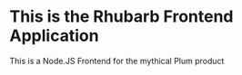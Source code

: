 #  This is the Rhubarb Frontend Application

This is a Node.JS Frontend for the mythical Plum product



